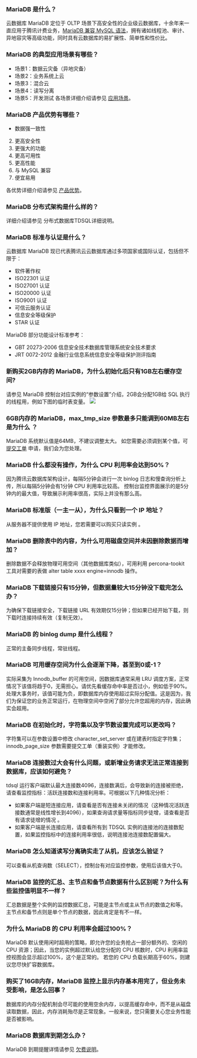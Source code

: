 ### MariaDB 是什么？
云数据库 MariaDB 定位于 OLTP 场景下高安全性的企业级云数据库，十余年来一直应用于腾讯计费业务，[MariaDB 兼容 MySQL 语法](https://cloud.tencent.com/document/product/237/6988)，拥有诸如线程池、审计、异地容灾等高级功能，同时具有云数据库的易扩展性、简单性和性价比。

### MariaDB 的典型应用场景有哪些？
- 场景1：数据云灾备（异地灾备）
- 场景2：业务系统上云
- 场景3：混合云
- 场景4：读写分离
- 场景5：开发测试
各场景详细介绍请参见 [应用场景](https://cloud.tencent.com/document/product/237/1056)。

### MariaDB 产品优势有哪些？
- 数据强一致性
2. 更高安全性
3. 更强大的功能
4. 更高可用性
5. 更高性能
6. 与 MySQL 兼容
7. 便宜易用

各优势详细介绍请参见 [产品优势](https://cloud.tencent.com/document/product/237/6864)。

### MariaDB 分布式架构是什么样的？
详细介绍请参见 分布式数据库TDSQL详细说明。

### MariaDB 标准与认证是什么？
云数据库 MariaDB 现已代表腾讯云云数据库通过多项国家或国际认证，包括但不限于：
- 软件著作权
- ISO22301 认证
- ISO27001 认证
- ISO20000 认证
- ISO9001 认证
- 可信云服务认证
- 信息安全等级保护
- STAR 认证

MariaDB 部分功能设计标准参考：
- GBT 20273-2006 信息安全技术数据库管理系统安全技术要求
- JRT 0072-2012 金融行业信息系统信息安全等级保护测评指南

### 新购买2GB内存的 MariaDB，为什么初始化后只有1GB左右缓存空间?
请参见 MariaDB 控制台对应实例的“参数设置”介绍，2GB会分配1GB给 SQL 执行的线程用，例如下图的临时表变量。
![](https://main.qcloudimg.com/raw/03a6cdb679e9400f3e64c9572435573b.png)

### 6GB内存的 MariaDB，max_tmp_size 参数最多只能调到60MB左右是为什么 ？
MariaDB 系统默认值是64MB，不建议调整太大。
如您需要必须调到某个值，可 [提交工单](https://console.cloud.tencent.com/workorder/category) 申请，我们会为您处理。

### MariaDB 什么都没有操作，为什么 CPU 利用率会达到50%？
因为腾讯云数据库架构设计，每隔5分钟会进行一次 binlog 日志和慢查询分析上传，所以每隔5分钟会有1分钟 CPU 利用率比较高。
控制台监控界面展示的是5分钟内的最大值，导致展示利用率很高，实际上并没有那么高。


### MariaDB 标准版（一主一从），为什么只看到一个 IP 地址？
从服务器不提供使用 IP 地址，您若需要可以购买只读实例 。

### MariaDB 删除表中的内容，为什么可用磁盘空间并未因删除数据而增加？
删除数据不会释放物理可用空间（其他数据库类似），可用利用 percona-tookit 工具对需要的表做 alter table xxxx engine=innodb 操作。

### MariaDB 下载链接只有15分钟，但数据量较大15分钟没下载完怎么办？
为确保下载链接安全，下载链接 URL 有效期仅15分钟；但如果已经开始下载，则下载时连接持续有效（复制无效）。

### MariaDB 的 binlog dump 是什么线程？
正常的主备同步线程，常驻线程。

### MariaDB 可用缓存空间为什么会逐渐下降，甚至到0或-1？
实际采集为 Innodb_buffer 的可用空间，因数据库通常采用 LRU 调度方案，正常情况下该值将趋于0，无需担心。请优先看缓存命中率是否过小，例如低于90%。 
处理大事务时，该值可能为负，即数据库内存使用超过实际分配值。这是因为，我们为保证您的业务正常运行，在物理空间中空闲了部分允许您超用的内存，因此确实会超用。

### MariaDB 在初始化时，字符集以及字节数设置完成可以更改吗？
字符集可以在参数设置中修改 character_set_server 或在建表时指定字符集；innodb_page_size 参数需要提交工单（重装实例）才能修改。

### MariaDB 连接数过大会有什么问题，或新增业务请求无法正常连接到数据库，应该如何避免？
tdsql 运行客户端默认最大连接数4096，连接数满后，会导致新的连接被拒绝，请查看监控指标：活跃连接数和连接利用率。可根据以下几种情况分析：
- 如果客户端是短连接应用，请查看是否有连接未关闭的情况（这种情况活跃连接数通常是线性增长到4096），如果查询请求量等指标同步徒增，请查看是否有请求徒增的情况 。
- 如果客户端是长连接应用，请查看所有到 TDSQL 实例的连接池的连接数配置，如果监控指标中的连接利用率很低，说明连接池连接数配置偏大。

### MariaDB 怎么知道读写分离确实走了从机，应该怎么验证？
可以查看从机查询数（SELECT），控制台有对应监控参数，使用后该值大于0。

### MariaDB 监控的汇总、主节点和备节点数据有什么区别呢？为什么有些监控值明显不一样？
汇总数据是整个实例的监控数据汇总，可能是主节点或主从节点的数值之和等。
主节点和备节点则是单个节点的数据，因此肯定是有不一样。

### 为什么 MariaDB 的 CPU 利用率会超过100%？
MariaDB 默认使用闲时超用的策略，即允许您的业务抢占一部分额外的、空闲的 CPU 资源；因此，当您的实例超过默认给您分配的 CPU 核数时，CPU 利用率监控视图会显示超过100%，这个是正常的。
若您的 CPU 负载长期高于60%，则建议您尽快扩容数据库。

### 购买了16GB内存，MariaDB 监控上显示内存基本用完了，但业务未受影响，是怎么回事？
数据库的内存分配机制会尽可能的使用空余内存，以提高缓存命中，而不是从磁盘读取数据，因此，内存消耗殆尽是正常现象。一般来说，您只需要关心您业务性能是否被影响。

### MariaDB 数据库到期怎么办？
MariaDB 到期提醒详情请参见 [欠费说明](https://cloud.tencent.com/document/product/237/3257)。

